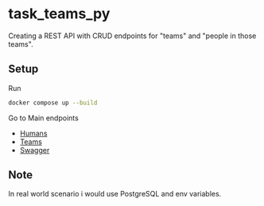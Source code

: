 # task_teams_py
Creating a REST API with CRUD endpoints for "teams" and "people in those teams".

## Setup

Run
```bash
docker compose up --build
```

Go to Main endpoints <br>
  * [Humans](http://127.0.0.1:8000/humans/) <br>
  * [Teams](http://127.0.0.1:8000/teams/) <br>
  * [Swagger](http://127.0.0.1:8000/api/schema/swagger-ui/#/) <br>



## Note
In real world scenario i would use PostgreSQL and env variables.